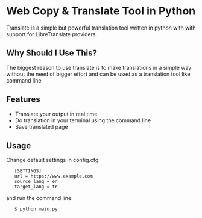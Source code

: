 # Web Copy & Translate Tool in Python
Translate is a simple but powerful translation tool written in python with with support for LibreTranslate providers.

## Why Should I Use This?
The biggest reason to use translate is to make translations in a simple way without the need of bigger effort and can be used as a translation tool like command line

## Features
- Translate your output in real time
- Do translation in your terminal using the command line
- Save translated page

## Usage
Change default settings in config.cfg:
```
   [SETTINGS]
   url = https://www.example.com
   source_lang = en
   target_lang = tr
```

and run the command line:

```
   $ python main.py
```